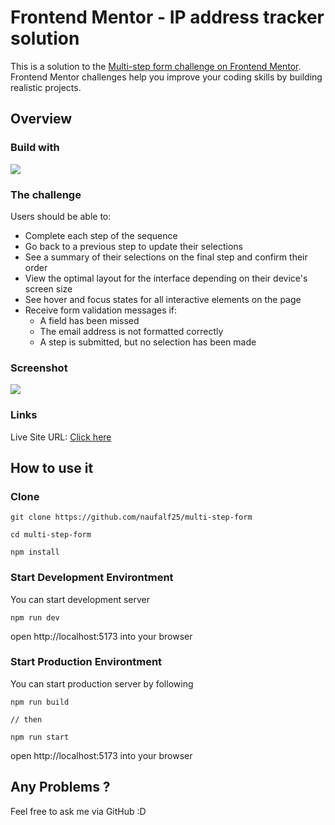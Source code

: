 # Frontend Mentor - IP address tracker solution

This is a solution to the [Multi-step form challenge on Frontend Mentor](https://www.frontendmentor.io/challenges/multistep-form-YVAnSdqQBJ). Frontend Mentor challenges help you improve your coding skills by building realistic projects.

## Overview

### Build with

![](https://skillicons.dev/icons?i=ts,vite,react,tailwind)

### The challenge

Users should be able to:

- Complete each step of the sequence
- Go back to a previous step to update their selections
- See a summary of their selections on the final step and confirm their order
- View the optimal layout for the interface depending on their device's screen size
- See hover and focus states for all interactive elements on the page
- Receive form validation messages if:
  - A field has been missed
  - The email address is not formatted correctly
  - A step is submitted, but no selection has been made

### Screenshot

![](./public/screenshot.png)

### Links

Live Site URL: [Click here](https://multi-step-form-vert-phi.vercel.app/)

## How to use it

### Clone

```
git clone https://github.com/naufalf25/multi-step-form

cd multi-step-form

npm install
```

### Start Development Environtment

You can start development server

```
npm run dev
```

open http://localhost:5173 into your browser

### Start Production Environtment

You can start production server by following

```
npm run build

// then

npm run start
```

open http://localhost:5173 into your browser

## Any Problems ?

Feel free to ask me via GitHub :D
